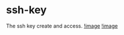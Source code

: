 # ssh-key
The ssh key create and access.
[!image](https://github.com/peaceian/ssh-key/blob/main/githubsshkey.png)
[!image](https://github.com/peaceian/ssh-key/blob/main/githubsshkeycmd.png)
